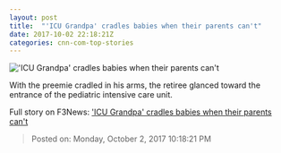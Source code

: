 ```yaml
---
layout: post
title:  "'ICU Grandpa' cradles babies when their parents can't"
date: 2017-10-02 22:18:21Z
categories: cnn-com-top-stories
---
```


!['ICU Grandpa' cradles babies when their parents can't](http://i2.cdn.cnn.com/cnnnext/dam/assets/170929111609-icu-grandpa-card-super-tease.jpg)

With the preemie cradled in his arms, the retiree glanced toward the entrance of the pediatric intensive care unit.


Full story on F3News: ['ICU Grandpa' cradles babies when their parents can't](http://www.f3nws.com/n/XAtNn)

> Posted on: Monday, October 2, 2017 10:18:21 PM
